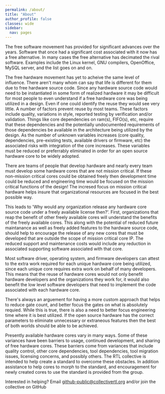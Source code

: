 ```yaml
---
permalink: /about/
title: "About"
author_profile: false
classes: wide
sidebar:
  nav: pages
---
```


The free software movement has provided for significant advances over the years.  Software that once had a significant
cost associated with it now has a free alternative.  In many cases the free alternative has decimated the rival
software.  Examples include the Linux kernel, GNU compilers, OpenOffice, 
MySQL server, and the list goes on and on.


The free hardware movement has yet to acheive the same level of influence.  There aren't many whom can say that life
is different for them due to free hardware source code.  Since any hardware source code would need to be instantiated
in some form of realized hardware it may be difficult for most people to even understand if a free hardware core was
being utilized in a design.  Even if one could identify the reuse they would see very little.  A number of factors
prevent reuse by most teams.  These factors include quality, variations in style, reported testing by verification
and/or validation.  Things like core dependencies on ram(s), FIFO(s), etc, require that these dependencies and the
potentially undocumented requirements of those dependencies be available in the architecture being utilized by the
design. As the number of unknown variables increases (core quality, dependencies, pre-existing tests, available
drivers or firmware, etc) the associated risks with integration of the core increases.  These variables must be
reduced or preferrably eliminated in order for an open source hardware core to be widely adopted.

There are teams of people that develop hardware and nearly every team must develop some hardware cores that are not
mission critical. If these non-mission critical cores could be obtained freely then development time could be reduced
and engineering time would be focused on the mission critical functions of the design!  The incresed focus on mission
critical hardware helps insure that organizational resources are focused in the best possible way.

This leads to 'Why would any organization release any hardware core source code under a freely available license
then?'.  First, organizations that reap the benefit of other freely available cores will understand the benefits of
the freely available cores.  This along with the potential of reduced future maintanance as well as freely added
features to the hardware source code, should help to encourage the release of any new cores that must be developed
that are outside the scope of mission critical core IP.  The reduced support and maintenance costs would include
any reduction in associated supporting software associated with that core.

Most software driver, operating system, and firmware developers can attest to the extra work required for each unique
hardware core being utilized, since each unique core requires extra work on behalf of many developers.  This means
that the reuse of hardware cores would not only benefit hardware developers and the organizations they work for, it
would also benefit the low level software developers that need to implement the code associated with each hardware
core.

There's always an arguement for having a more custom approach that helps to reduce gate count, and better focus the
gates on what is absolutely requied.  While this is true, there is also a need to better focus engineering time where
it is best utilized.  If the open source hardware has the correct parameters to eliminate unnecessary or extraneous
features then the best of both worlds should be able to be achieved.

Presently available hardware cores vary in many ways.  Some of these variances have been barriers to usage, continued
development, and sharing of free hardware cores.  These barriers come from variances that include quality control,
other core dependencies, tool dependencies, tool migration issues, licensing concerns, and possibly others. The RTL
collective is intended to help create a standard to overcome these obstacles.  In addition assistance to help cores
to morph to the standard, and encouragement for newly created cores to use the standard is provided from the group.

Interested in helping?  Email [github-public@collectivertl.org](mailto:github-public@collectivertl.org) and/or join the collective on GitHub
